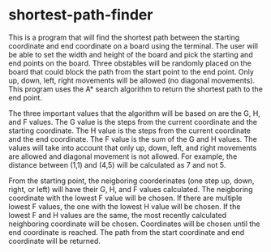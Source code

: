# shortest-path-finder

  This is a program that will find the shortest path between the starting coordinate and end coordinate on a board using the terminal. The user will be able to set the width and height of the board and pick the starting and end points on the board. Three obstables will be randomly placed on the board that could block the path from the start point to the end point. Only up, down, left, right movements will be allowed (no diagonal movements). This program uses the A* search algorithm to return the shortest path to the end point.

  The three important values that the algorithm will be based on are the G, H, and F values. The G value is the steps from the current coordinate and the starting coordinate. The H value is the steps from the current coordinate and the end coordinate. The F value is the sum of the G and H values. The values will take into account that only up, down, left, and right movements are allowed and diagonal movement is not allowed. For example, the distance between (1,1) and (4,5) will be calculated as 7 and not 5.

  From the starting point, the neigboring coorderinates (one step up, down, right, or left) will have their G, H, and F values calculated. The neigboring coordinate with the lowest F value will be chosen. If there are multiple lowest F values, the one with the lowest H value will be chosen. If the lowest F and H values are the same, the most recently calculated neighboring coordinate will be chosen. Coordinates will be chosen until the end coordinate is reached. The path from the start coordinate and end coordinate will be returned.
